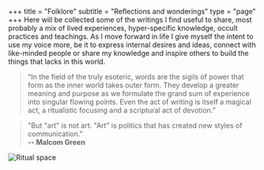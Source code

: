 +++
title = "Folklore"
subtitle = "Reflections and wonderings"
type = "page"
+++
Here will be collected some of the writings I find useful to share, most probably a mix of lived experiences, hyper-specific knowledge, occult practices and teachings. As I move forward in life I give myself the intent to use my voice more, be it to express internal desires and ideas, connect with like-minded people or share my knowledge and inspire others to build the things that lacks in this world.

> “In the field of the truly esoteric, words are the sigils of power that form as the inner world takes outer form. They develop a greater meaning and purpose as we formulate the grand sum of experience into singular flowing points. Even the act of writing is itself a magical act, a ritualistic focusing and a scriptural act of devotion.”

> "But "art" is not art. "Art" is politics that has created new styles of communication."  
**-- Malcom Green**

![Ritual space](/img/folklore.jpg "Ritual space")
